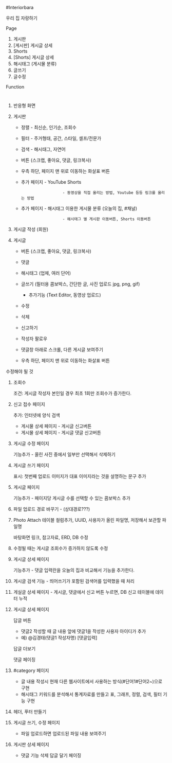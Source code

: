 #Interiorbara

우리 집 자랑하기

Page 
1. 게시판
2. [게시판] 게시글 상세
3. Shorts
4. [Shorts] 게시글 상세
5. 해시태그 (게시물 분류)
6. 글쓰기
7. 글수정

Function
# 

1. 반응형 화면
2. 게시판

      - 정렬 - 최신순, 인기순, 조회수

      - 필터 - 주거형태, 공간, 스타일, 셀프/전문가

      - 검색 - 해시태그, 자연어

      - 버튼 (스크랩, 좋아요, 댓글, 링크복사)

      - 우측 하단, 페이지 맨 위로 이동하는 화살표 버튼

      + 추가 페이지 - YouTube Shorts

                              - 동영상을 직접 올리는 방법, Youtube 등등 링크를 올리는 방법

      + 추가 페이지 - 해시태그 이용한 게시물 분류 (오늘의 집, #채널)

                              - 해시태그 별 게시판 이동버튼, Shorts 이동버튼 

1. 게시글 작성 (회원)
2. 게시글

      - 버튼 (스크랩, 좋아요, 댓글, 링크복사)

      - 댓글

      - 해시태그 (업체, 여러 단어)

      - 글쓰기 (필터용 콤보박스, 간단한 글, 사진 업로드 jpg, png, gif)

         + 추가기능 (Text Editor, 동영상 업로드)

      - 수정

      - 삭제

      - 신고하기

      - 작성자 팔로우

      - 댓글창 아래로 스크롤, 다른 게시글 보여주기

      - 우측 하단, 페이지 맨 위로 이동하는 화살표 버튼




수정해야 될 것
1. 조회수
    
    조건: 게시글 작성자 본인일 경우 최초 1회만 조회수가 증가한다.
    
2. 신고 접수 페이지
    
    추가: 인터넷에 양식 검색
    
    - 게시물 상세 페이지 - 게시글 신고버튼
    - 게시물 상세 페이지 - 게시글 댓글 신고버튼
3. 게시글 수정 페이지
    
    기능추가 - 올린 사진 중에서 일부만 선택해서 삭제하기 
    
4. 게시글 쓰기 페이지
    
    표시: 첫번째 업로드 이미지가 대표 이미지라는 것을 설명하는 문구 추가
    
5. 게시글 페이지
    
    기능추가 - 페이지당 게시글 수를 선택할 수 있는 콤보박스 추가

1. 파일 업로드 경로 바꾸기 - (상대경로???)
2. Photo Attach 테이블 컬럼추가, UUID, 사용자가 올린 파일명, 저장해서 보관할 파일명
    
    바탕화면 링크, 참고자료, ERD, DB 수정
    
3. 수정될 때는 게시글 조회수가 증가하지 않도록 수정
4. 게시글 상세 페이지
    
    기능추가 - 댓글 입력란을 오늘의 집과 비교해서 기능을 추가한다.
    
5. 게시글 검색 기능 - 띄어쓰기가 포함된 검색어를 입력했을 때 처리
6. 게실글 상세 페이지 - 게시글, 댓글에서 신고 버튼 누르면, DB 신고 테이블에 데이터 누적
7. 게시글 상세 페이지
    
    답글 버튼
    
    - 댓글2 작성할 때 글 내용 앞에 댓글1을 작성한 사용자 아이디가 추가
    - 예) @김경태(댓글1 작성자명) [댓글입력]
    
    답글 더보기
    
    댓글 페이징
    
8. #category 페이지
    - 글 내용 작성시 현재 다른 웹사이트에서 사용하는 방식(#단어1#단어2~)으로 구현
    - 해시태그 키워드를 분석해서 통계자료를 만들고 표, 그래프, 정렬, 검색, 필터 기능 구현

1. 헤더, 푸터 만들기
2. 게시글 쓰기, 수정 페이지
    - 파일 업로드하면 업로드된 파일 내용 보여주기

1. 게시판 상세 페이지
    - 댓글 기능
    삭제
    답글 달기
    페이징






